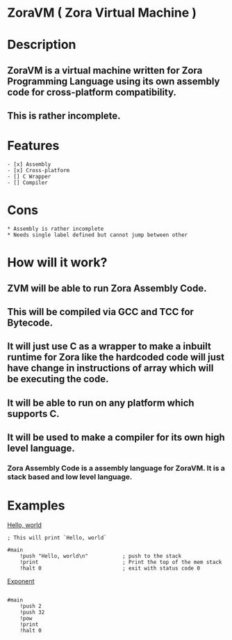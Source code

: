 # ZoraVM ( Zora Virtual Machine )

# Description
## ZoraVM is a virtual machine written for Zora Programming Language using its own assembly code for cross-platform compatibility.

## This is rather incomplete.

# Features
	- [x] Assembly
	- [x] Cross-platform
	- [] C Wrapper
	- [] Compiler

# Cons
	* Assembly is rather incomplete
	* Needs single label defined but cannot jump between other

# How will it work?
## ZVM will be able to run Zora Assembly Code.
## This will be compiled via GCC and TCC for Bytecode.
## It will just use C as a wrapper to make a inbuilt runtime for Zora like the hardcoded code will just have change in instructions of array which will be executing the code.
## It will be able to run on any platform which supports C.
## It will be used to make a compiler for its own high level language.

### Zora Assembly Code is a assembly language for ZoraVM. It is a stack based and low level language.

# Examples 
[Hello, world](./examples/hw.zsm)
```zorasm
; This will print `Hello, world`

#main
	!push "Hello, world\n"			 ; push to the stack
	!print							 ; Print the top of the mem stack
	!halt 0							 ; exit with status code 0
```

[Exponent](./examples/math.zsm)
```zorasm

#main
    !push 2
    !push 32
    !pow
    !print
    !halt 0

```
